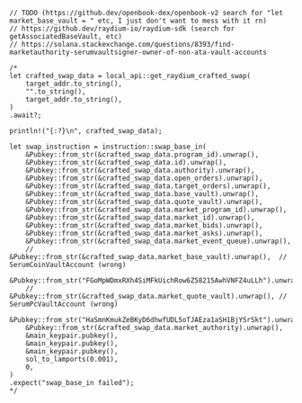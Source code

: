     // TODO (https://github.dev/openbook-dex/openbook-v2 search for "let market_base_vault = " etc, I just don't want to mess with it rn)
    // https://github.dev/raydium-io/raydium-sdk (search for getAssociatedBaseVault, etc)
    // https://solana.stackexchange.com/questions/8393/find-marketauthority-serumvaultsigner-owner-of-non-ata-vault-accounts

    /*
    let crafted_swap_data = local_api::get_raydium_crafted_swap(
        target_addr.to_string(),
        "".to_string(),
        target_addr.to_string(),
    )
    .await?;

    println!("{:?}\n", crafted_swap_data);

    let swap_instruction = instruction::swap_base_in(
        &Pubkey::from_str(&crafted_swap_data.program_id).unwrap(),
        &Pubkey::from_str(&crafted_swap_data.id).unwrap(),
        &Pubkey::from_str(&crafted_swap_data.authority).unwrap(),
        &Pubkey::from_str(&crafted_swap_data.open_orders).unwrap(),
        &Pubkey::from_str(&crafted_swap_data.target_orders).unwrap(),
        &Pubkey::from_str(&crafted_swap_data.base_vault).unwrap(),
        &Pubkey::from_str(&crafted_swap_data.quote_vault).unwrap(),
        &Pubkey::from_str(&crafted_swap_data.market_program_id).unwrap(),
        &Pubkey::from_str(&crafted_swap_data.market_id).unwrap(),
        &Pubkey::from_str(&crafted_swap_data.market_bids).unwrap(),
        &Pubkey::from_str(&crafted_swap_data.market_asks).unwrap(),
        &Pubkey::from_str(&crafted_swap_data.market_event_queue).unwrap(),
        // &Pubkey::from_str(&crafted_swap_data.market_base_vault).unwrap(),  // SerumCoinVaultAccount (wrong)
        &Pubkey::from_str("FGoMpWDmxRXh4SiMFkUichRow6Z58215AwhVNFZ4uLLh").unwrap(),
        // &Pubkey::from_str(&crafted_swap_data.market_quote_vault).unwrap(), // SerumPcVaultAccount (wrong)
        &Pubkey::from_str("HaSmnKmukZeBKyD6dhwfUDL5oTJAEza1aSH1BjYSrSkt").unwrap(),
        &Pubkey::from_str(&crafted_swap_data.market_authority).unwrap(),
        &main_keypair.pubkey(),
        &main_keypair.pubkey(),
        &main_keypair.pubkey(),
        sol_to_lamports(0.001),
        0,
    )
    .expect("swap_base_in failed");
    */